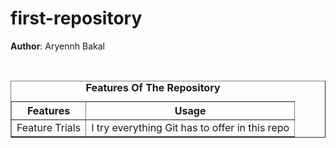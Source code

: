 # first-repository
<b>Author</b>: Aryennh Bakal
<table border="black">
  <caption>
      <b>Features Of The Repository</b>
  </caption>
  <br>
  <thead>
    <tr>
      <th>Features</th>
      <th>Usage</th>
    </tr>
  </thead>
  <tbody>
    <tr>
      <td>Feature Trials</td>
      <td>I try everything Git has to offer in this repo</td>
    </tr>
  </tbody>
</table>
